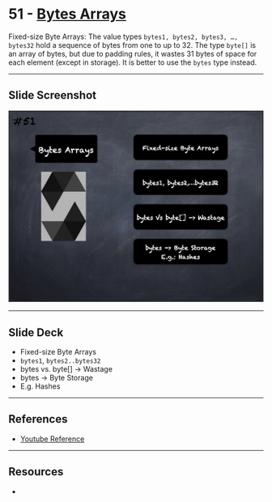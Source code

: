 # 51 - [Bytes Arrays](Bytes%20Arrays.md)
Fixed-size Byte Arrays: The value types `bytes1, bytes2, bytes3, …, bytes32` hold a sequence of bytes from one to up to 32. The type `byte[]` is an array of bytes, but due to padding rules, it wastes 31 bytes of space for each element (except in storage). It is better to use the `bytes` type instead.

___
## Slide Screenshot
![051.png](../images/solidity101/051.png)
___
## Slide Deck
- Fixed-size Byte Arrays
- `bytes1`, `bytes2..bytes32`
- bytes vs. byte[] -> Wastage
- bytes -> Byte Storage
- E.g. Hashes
___
## References
- [Youtube Reference](https://youtu.be/6VIJpze1jbU?t=1387)

___
## Resources
- 
